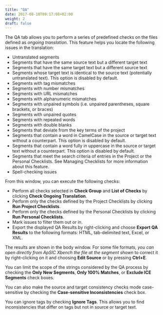 ```yaml
---
title: "QA"
date: 2017-08-10T09:17:08+02:00
weight: 2
draft: false
---
```


The QA tab allows you to perform a series of predefined checks on the files defined as *ongoing translation*. 
This feature helps you locate the following issues in the translation:

*	Untranslated segments
*	Segments that have the same source text but a different target text
*	Segments that have the same target text but a different source text
*	Segments whose target text is identical to the source text (potentially untranslated text). 
	This option is disabled by default.
*	Segments with tag mismatches
*	Segments with number mismatches
*	Segments with URL mismatches
*	Segments with alphanumeric mismatches
*	Segments with unpaired symbols (i.e. unpaired parentheses, square brackets, or braces)
*	Segments with unpaired quotes
*	Segments with repeated words
*	Segments with double blanks
*	Segments that deviate from the key terms of the project
*	Segments that contain a word in CamelCase in the source or target text without a counterpart. 
	This option is disabled by default.
*	Segments that contain a word fully in uppercase in the source or target text without a counterpart. 
	This option is disabled by default.
*	Segments that meet the search criteria of entries in the Project or the Personal Checklists. 
	See Managing Checklists for more information about this feature.
*	Spell-checking issues

From this window, you can execute the following checks:

*	Perform all checks selected in **Check Group** and **List of Checks** by clicking **Check Ongoing Translation**.
*	Perform only the checks defined by the Project Checklists by clicking **Run Project Checklists**.
*	Perform only the checks defined by the Personal Checklists by clicking **Run Personal Checklists**.
*	Mark issues to filter them out or in.
*	Export the displayed QA Results by right-clicking and choose **Export QA Results** to the following formats: 
HTML, tab-delimited text, Excel, or XML.

The results are shown in the body window. For some file formats, *you can open directly from ApSIC Xbench the 
file at the segment shown* to correct it by right-clicking on it and choosing **Edit Source** or by pressing **Ctrl+E**.

You can limit the scope of the strings considered by the QA process by checking the **Only New Segments**, **Only 100% Matches**, 
or **Exclude ICE Segments** check boxes. 

You can also make the source and target consistency checks mode case-sensitive by checking the **Case-sensitive Inconsistencies** check box.

You can ignore tags by checking **Ignore Tags**. This allows you to find inconsistencies that differ on tags but not in source or target text.
